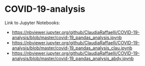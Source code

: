 # COVID-19-analysis

Link to Jupyter Notebooks:

- https://nbviewer.jupyter.org/github/ClaudiaRaffaelli/COVID-19-analysis/blob/master/covid-19_pandas_analysis.ipynb
- https://nbviewer.jupyter.org/github/ClaudiaRaffaelli/COVID-19-analysis/blob/master/covid-19_pandas_analysis_clau.ipynb
- https://nbviewer.jupyter.org/github/ClaudiaRaffaelli/COVID-19-analysis/blob/master/covid-19_pandas_analysis_abdy.ipynb
